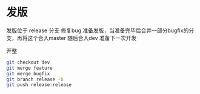 # 发版

发版位于 release 分支
修复bug 准备发版，当准备完毕后合并一部分bugfix的分支，再将这个合入master
随后合入dev 准备下一次开发


开整
```bash 
git checkout dev
git merge feature
git merge bugfix
git branch release -b
git push release:release
```